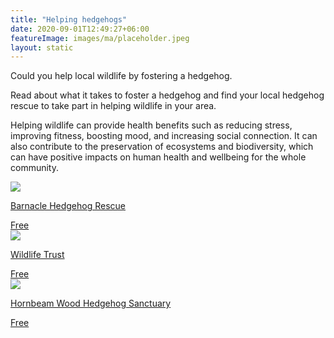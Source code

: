 ```yaml
---
title: "Helping hedgehogs"
date: 2020-09-01T12:49:27+06:00
featureImage: images/ma/placeholder.jpeg
layout: static
---
```


Could you help local wildlife by fostering a hedgehog.

Read about what it takes to foster a hedgehog and find your local hedgehog rescue to take part in helping wildlife in your area.

Helping wildlife can provide health benefits such as reducing stress, improving fitness, boosting mood, and increasing social connection. It can also contribute to the preservation of ecosystems and biodiversity, which can have positive impacts on human health and wellbeing for the whole community.

<a class="ma-link" href="https://www.barnaclehedgehogs.co.uk/fostering.html"><div class="ma-card ma-card-Community"><div class="ma-icon"><img src ="/images/icon-check.png"/></div><div class="ma-name"><p>Barnacle Hedgehog Rescue</p></div><div class="ma-paid-text"><span>Free</span></div></div></a><a class="ma-link" href="https://www.wildlifetrusts.org/what-do-if-you-find-wild-animal/help-hedgehog"><div class="ma-card ma-card-Community"><div class="ma-icon"><img src ="/images/icon-check.png"/></div><div class="ma-name"><p>Wildlife Trust</p></div><div class="ma-paid-text"><span>Free</span></div></div></a><a class="ma-link" href="https://www.hornbeamwood.org.uk/hedgehog-fosterer"><div class="ma-card ma-card-Community"><div class="ma-icon"><img src ="/images/icon-check.png"/></div><div class="ma-name"><p>Hornbeam Wood Hedgehog Sanctuary</p></div><div class="ma-paid-text"><span>Free</span></div></div></a>  

<br/><br/>






